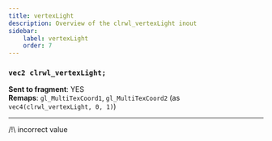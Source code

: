 ```yaml
---
title: vertexLight
description: Overview of the clrwl_vertexLight inout
sidebar:
    label: vertexLight
    order: 7
---
```


### `vec2 clrwl_vertexLight;`  

**Sent to fragment**: YES  
**Remaps**: `gl_MultiTexCoord1`, `gl_MultiTexCoord2` (as `vec4(clrwl_vertexLight, 0, 1)`)  

---

/!\ incorrect value
